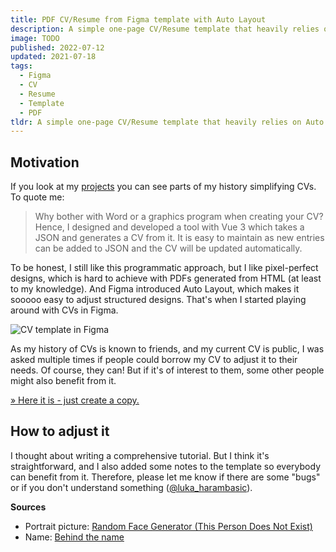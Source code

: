 ```yaml
---
title: PDF CV/Resume from Figma template with Auto Layout
description: A simple one-page CV/Resume template that heavily relies on Auto Layout makes it super easy to adjust.
image: TODO
published: 2022-07-12
updated: 2021-07-18
tags:
  - Figma
  - CV
  - Resume
  - Template
  - PDF
tldr: A simple one-page CV/Resume template that heavily relies on Auto Layout makes it super easy to adjust. <a href="https://www.figma.com/community/file/1128439910915950322">Get it here</a>.
---
```


## Motivation

If you look at my [projects](/projects) you can see parts of my history simplifying CVs. To quote me:

> Why bother with Word or a graphics program when creating your CV? Hence, I designed and developed a tool with Vue 3 which takes a JSON and generates a CV from it. It is easy to maintain as new entries can be added to JSON and the CV will be updated automatically.

To be honest, I still like this programmatic approach, but I like pixel-perfect designs, which is hard to achieve with PDFs generated from HTML (at least to my knowledge). And Figma introduced Auto Layout, which makes it sooooo easy to adjust structured designs. That's when I started playing around with CVs in Figma.

![CV template in Figma](/posts/pdf-cvresume-from-figma-template-with-auto-layout/cv.png)

As my history of CVs is known to friends, and my current CV is public, I was asked multiple times if people could borrow my CV to adjust it to their needs. Of course, they can! But if it's of interest to them, some other people might also benefit from it.

[» Here it is - just create a copy.](https://www.figma.com/community/file/1128439910915950322)

## How to adjust it

I thought about writing a comprehensive tutorial. But I think it's straightforward, and I also added some notes to the template so everybody can benefit from it. Therefore, please let me know if there are some "bugs" or if you don't understand something ([@luka_harambasic](https://twitter.com/luka_harambasic)).

**Sources**

- Portrait picture: [Random Face Generator (This Person Does Not Exist)](https://this-person-does-not-exist.com/)
- Name: [Behind the name](https://www.behindthename.com/random/)
